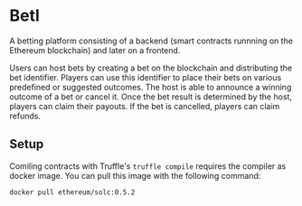 # Betl

A betting platform consisting of a backend (smart contracts runnning on the Ethereum blockchain) and later on a frontend.

Users can host bets by creating a bet on the blockchain and distributing the bet identifier. Players can use this identifier to place their bets on various predefined or suggested outcomes. The host is able to announce a winning outcome of a bet or cancel it. Once the bet result is determined by the host, players can claim their payouts. If the bet is cancelled, players can claim refunds.

## Setup

Comiling contracts with Truffle's `truffle compile` requires the compiler as docker image. You can pull this image with the following command:

```sh
docker pull ethereum/solc:0.5.2
```

